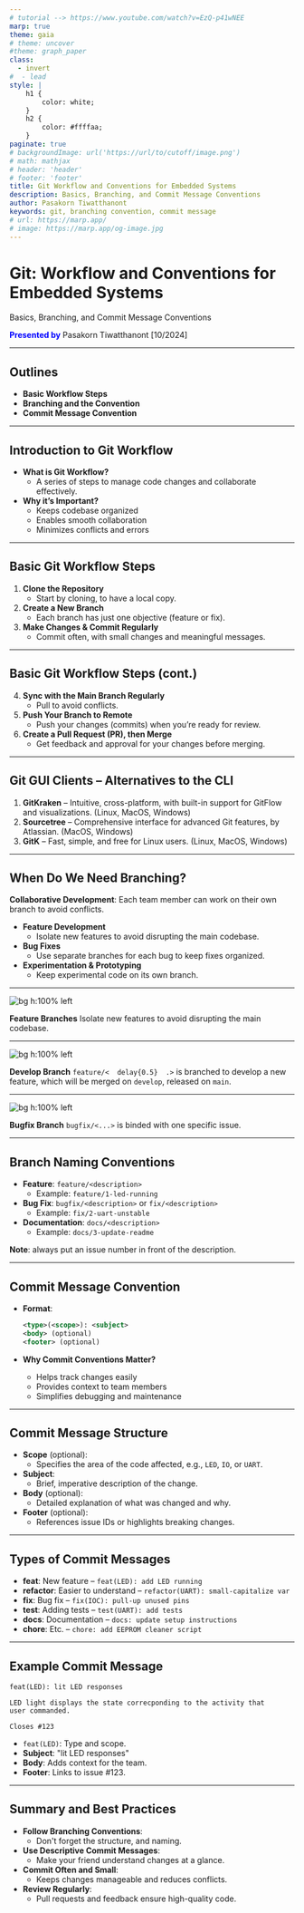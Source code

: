 ```yaml
---
# tutorial --> https://www.youtube.com/watch?v=EzQ-p41wNEE
marp: true
theme: gaia
# theme: uncover
#theme: graph_paper
class:
  - invert
#  - lead
style: |
    h1 {
        color: white;
    }
    h2 {
        color: #ffffaa;
    }
paginate: true
# backgroundImage: url('https://url/to/cutoff/image.png')
# math: mathjax
# header: 'header'
# footer: 'footer'
title: Git Workflow and Conventions for Embedded Systems
description: Basics, Branching, and Commit Message Conventions
author: Pasakorn Tiwatthanont
keywords: git, branching convention, commit message
# url: https://marp.app/
# image: https://marp.app/og-image.jpg
---
```


# Git: Workflow and Conventions for Embedded Systems

Basics, Branching, and Commit Message Conventions

<span style="color:blue;">**Presented by**</span>
Pasakorn Tiwatthanont [10/2024]

<!-- _paginate: hide -->

<!--
วันนี้ขอนำเสนอ  delay{0.5}
Git Workflow and Conventions for Embedded Systems  delay{0.5}
เมื่อให้ทีมทำงานร่วมกัน อย่างมีประสิทธิภาพ  delay{0.5}
สำหรับเราชาว Embedded System Developers  delay{0.5}
มาเริ่มกันเลย
 -->

---

## Outlines

- **Basic Workflow Steps**
- **Branching and the Convention**
- **Commit Message Convention**

<!--
สามเรื่องที่จะพูดถึง  delay{0.5}
1. พื้นฐานและแนวคิด การใช้งาน Git  delay{0.5}
2. การทำงานร่วมกัน หลักการ branching ทำเมื่อไร และควรทำอย่างไร  delay{0.5}
และ 3. เพื่อการ maintenance ต้องใช้ commit message ที่เข้าใจง่าย
  ซึ่งจะทำให้ทีมทำงานง่าย  delay{0.5}
 -->

---

## Introduction to Git Workflow

- **What is Git Workflow?**
  - A series of steps to manage code changes and collaborate effectively.
- **Why it’s Important?**
  - Keeps codebase organized
  - Enables smooth collaboration
  - Minimizes conflicts and errors

<!--
โดยสรุปนะ  delay{0.5}
อะไรคือ Git workflow  delay{0.5}
คือ ลำดับขั้นตอนการทำงาน ที่ทำให้การทำงานร่วมกัน สอดประสาน  delay{0.5}
ซึ่งสำคัญมาก ทั้งในตอนที่นำ features มารวมกัน
  และตอนที่ทีมกลับมา maintenance code  delay{0.5}
 -->

---

## Basic Git Workflow Steps

1. **Clone the Repository**
   - Start by cloning, to have a local copy.
2. **Create a New Branch**
   - Each branch has just one objective (feature or fix).
3. **Make Changes & Commit Regularly**
   - Commit often, with small changes and meaningful messages.

<!--
พื้นฐานแล้ว ลำดับขั้นตอนการใช้งาน Git หลักๆมี 6 ข้อ  delay{0.5}
เราจะลองพิจารณา 3 ข้อแรก  delay{0.5}
พร้อมกับลอง practice ผ่านคอมมานไลน์กัน  delay{0.5}

ข้อแรก Git clone. คือการนำ code ลงมาจาก repository  delay{0.5}
ข้อสอง Git branch. คิดการแตกกิ่งออก เพื่อแก้ไขตามเป้าหมาย  delay{0.5}
ข้อสาม Git commit. คือการบันทึก changes ที่เกิดขึ้น พร้อมกับคำอธิบาย  delay{0.5}

ok เปิดเทอมินอล แล้วไปทดลองกัน ก่อนจะกลับมาต่อข้อที่เหลือ  delay{0.5}
 -->

---

## Basic Git Workflow Steps (cont.)

4. **Sync with the Main Branch Regularly**
   - Pull to avoid conflicts.
5. **Push Your Branch to Remote**
   - Push your changes (commits) when you’re ready for review.
6. **Create a Pull Request (PR), then Merge**
   - Get feedback and approval for your changes before merging.

<!--
กลับมา
สำหรับ 3 ข้อที่เหลือ  delay{0.5}

ข้อสี่ Git pull. คือการรับความเปลี่ยนแปลง ที่อาจเกิดขึ้นจาก repository  delay{0.5}
ข้อห้า Git push. คือการส่งความเปลี่ยนแปลง ขึ้นไปบันทึกที่ repository  delay{0.5}
ข้อหก การ pull request, คือการขอให้ระบบ เช่น Gitlab
  ทำบันทึก แจ้งให้ 'ผู้ดูแล' ทราบว่ามี branch ที่เราต้องการให้ merge  delay{0.5}
  ซึ่งมักสอดคล้องกับเหตุผล ตาม issue ที่เราขอแตก branch ออกมา  delay{0.5}

ok ลองไปดูการใช้งานผ่านคอมมานไลน์กันอีกรอบ  delay{0.5}
 -->

---

## Git GUI Clients – Alternatives to the CLI

1. **GitKraken** – Intuitive, cross-platform, with built-in support for GitFlow and visualizations. (Linux, MacOS, Windows)
2. **Sourcetree** – Comprehensive interface for advanced Git features, by Atlassian. (MacOS, Windows)
3. **GitK** – Fast, simple, and free for Linux users. (Linux, MacOS, Windows)

<!--
ทีนี้ ก่อนจบเรื่องพื้นฐาน ขอฝาก Git GUI client ไว้ดังนี้  delay{0.5}

ตัวแรก GitKraken. คือ the best แต่ต้องจ่ายเงิน
หากจะนำมาใช้กับ private repository  delay{0.5}

ตัวที่สอง Sourcetree. เป็นที่นิยมเหมือนกัน
สามารถใช้งานกับ private repository ได้จำนวนหนึ่ง แต่ไม่มีบน Linux  delay{0.5}

ตัวที่สาม GitK. เป็น opensource ที่พอใช้งานได้ ไม่มีข้อจำกัด
แต่ interface ออกแยยไม่ค่่อยดี หลักๆไว้ดูเส้นทาง หลังจากใช้คอมมานไลน์  delay{0.5}

เริ่มต้น ใช้ GitK ก่อนก๊ได้  delay{0.5}
 -->

---

## When Do We Need Branching?

**Collaborative Development**: Each team member can work on their own branch to avoid conflicts.

- **Feature Development**
  - Isolate new features to avoid disrupting the main codebase.
- **Bug Fixes**
  - Use separate branches for each bug to keep fixes organized.
- **Experimentation & Prototyping**
  - Keep experimental code on its own branch.

<!--
หลังจากทราบเรื่อง การบันทึกความเปลี่ยนแปลงด้วย Git แล้ว  delay{0.5}
คำถามถัดไปคือ branching เมื่อไร  delay{0.5}

เบื้องต้น เรา branch เพื่อทำงานร่วมกันโดยไม่เกิด conflict  delay{0.5}
เราสร้าง หนึ่ง branch เพื่อรองรับ หนึ่ง issue  delay{0.5}
นั่นคือ หนึ่งจุดมุ่งหมาย  delay{0.5}

ซึ่งโดยความนิยม จะแบ่ง categories ได้ประมาณ 3 คือ  delay{0.5}
1. feature branch. เพื่อสร้าง functions ใหม่  delay{0.5}
2. bugfix branch. เพื่อแก้ไขข้อผิดพลาด  delay{0.5}
3. experiment branch. เพื่อทดลองอะไรบางอย่าง ซึ่งอาจจะไม่ถูก merged กลับก็ได้  delay{0.5}
 -->

---

![bg h:100% left](git-workflow_for_es/branching_strategy_1.png)

**Feature Branches**
Isolate new features to avoid disrupting the main codebase.

<!--
ok. เพื่อให้เห็นภาพ  delay{0.5}

ภาพแรกคือ ตามเป้าหมายของการ branch.
นั่นคือไม่ให้เกิด conflict ระหว่าง developers กันเอง  delay{0.5}

จะเห็นว่า ระหว่างที่นายแดงแก้ไข  delay{0.5}
นายเหลือง ก็สามารถทำงานได้ และ merge กลับเข้าไป  delay{0.5}
ส่วนนายแดง  delay{0.5}
ได้ merge code ของนายเหลืองเข้ามา ขณะที่กำลังแก้ไข  delay{0.5}
จากนั้นจึง merge กลับเข้า master ในท้ายที่สุด  delay{0.5}

ข้อสังเกต  delay{0.5}
user ซึ่งใช้งาน master branch. จะได้ code ใหม่ไปใช้งานทันที
ทำให้เสี่ยงกับ business  delay{0.5}
 -->

---

![bg h:100% left](git-workflow_for_es/branching_strategy_2.png)

**Develop Branch**
`feature/<  delay{0.5}  .>` is branched to develop a new feature,
which will be merged on `develop`, released on `main`.

<!--
ดังนั้น  delay{0.5}
จึงมีการแยก ระหว่าง branch 'develop' และ 'master'  delay{0.5}

การแตก brnach เพื่อพัฒนา จะทำบน 'develop' ทั้งหมด  delay{0.5}
จนเมื่อจะส่งมอบให้ user ใช้งาน  delay{0.5}
จึงค่อยมีการ merge เข้าไปยัง master  delay{0.5}
 -->

---

![bg h:100% left](git-workflow_for_es/branching_fix.png)

**Bugfix Branch**
`bugfix/<...>` is binded with one specific issue.

<!--
สำหรับการแก้ไขข้อผิดพลาด  delay{0.5}
เราอาจเลือกที่จะแก้จาก branch 'master' หรือ branch 'develop' ก็ได้  delay{0.5}
ขึ้นอยู่กับความเร่งด่วน  delay{0.5}

ต่อเมื่อการแก้ไขเสร็จแล้ว
ก็ค่อย merge กลับเข้าไปยัง 'develop' และ 'master'  delay{0.5}
ซึ่งทั้งนี้ จะไม่มีการ merge 'master' กลับเข้า 'develop' ให้เสียหลักการ  delay{0.5}
 -->

---

## Branch Naming Conventions

- **Feature**: `feature/<description>`
  - Example: `feature/1-led-running`
- **Bug Fix**: `bugfix/<description>` or `fix/<description>`
  - Example: `fix/2-uart-unstable`
- **Documentation**: `docs/<description>`
  - Example: `docs/3-update-readme`

**Note**: always put an issue number in front of the description.

<!--
สุดท้ายของหัวข้อที่สอง  delay{0.5}
นี้คือการสรุป naming convention ของ branch  delay{0.5}

เริ่มต้นด้วย category.
ซึ่งแยกได้ 3 categories ตาม objectives ที่นำเสนอมาคือ  delay{0.5}
feature, bugfix, และ document  delay{0.5}

ต่อมา  delay{0.5}
หลัง slash  delay{0.5}
ตัวเลขที่จะโยงกลับไปยัง issue และชื่อ  delay{0.5}
ซึ่งมีกติกาคือ small-cap และ hyphen  delay{0.5}
 -->

---

## Commit Message Convention

- **Format**:

  ```xml
  <type>(<scope>): <subject>
  <body> (optional)
  <footer> (optional)
  ```

- **Why Commit Conventions Matter?**
  - Helps track changes easily
  - Provides context to team members
  - Simplifies debugging and maintenance

<!--
หัวข้อสุดท้าย  delay{0.5}
เรื่อง Commit message convention  delay{0.5}
หลักการคือ ต้องทำให้ค้นหาได้ และเข้าใจได้  delay{0.5}
 -->

---

## Commit Message Structure

- **Scope** (optional):
  - Specifies the area of the code affected, e.g., `LED`, `IO`, or `UART`.
- **Subject**:
  - Brief, imperative description of the change.
- **Body** (optional):
  - Detailed explanation of what was changed and why.
- **Footer** (optional):
  - References issue IDs or highlights breaking changes.

<!--
ภายใน message จะประกอบด้วย scope, subject, body, และ footer  delay{0.5}

scope และ subject เป็นส่วนสำคัญ  delay{0.5}
- scope จะระบุส่วน module ของ code ที่ถูกกระทบจากการแก้ไข  delay{0.5}
- subject คือคำอธิบายที่ส้้นที่สุด สำหรับ changes ใน commit  delay{0.5}

ส่วน body และส่วน footer จะมีหรือไม่ก็ได้  delay{0.5}
ซึ่ง body จะขยายความ subject อันจะเริ่มด้วย ที่มาที่ไปของปัญหา, วิธีการแก้ไข, และอื่นๆ  delay{0.5}
ส่วน footer จะเชื่อมโยงไปยัง issue ที่เกี่ยวข้อง  delay{0.5}
 -->

---

## Types of Commit Messages

- **feat**: New feature – `feat(LED): add LED running`
- **refactor**: Easier to understand – `refactor(UART): small-capitalize var`
- **fix**: Bug fix – `fix(IOC): pull-up unused pins`
- **test**: Adding tests – `test(UART): add tests`
- **docs**: Documentation – `docs: update setup instructions`
- **chore**: Etc. – `chore: add EEPROM cleaner script`

<!--
ถัดมา ลองมาดูตัวอย่างแยกตาม type  delay{0.5}

1. feat. เป็น commit เพื่อพัฒนา feature  delay{0.5}
  ตัวอย่าง feature ของ module LED เพื่อทำไฟวิ่ง  delay{0.5}
2. refactor. เพื่อทำให้เข้าใจ code ได้ดีขึ้น  delay{0.5}
  ตัวอย่าง refactor code ใน module UART
  ให้ inside variables ทั้งหมดเป็นชื่อตัวเล็ก  delay{0.5}
3. fix. เพื่อซ่อมข้อผิดพลาด  delay{0.5}
  เช่น ด้วยการ reconfigure ให้ CubeMX ใส่ pullup ให้ unused pins  delay{0.5}
4. test. เช่น การสร้างทดสอบ ให้ module UART  delay{0.5}
5. docs. เป็น commit ที่แก้ไขเอกสาร อธิบาย code หรือ project อย่างเดียว  delay{0.5}
6. chore. เป็น commit ที่ทำเรื่องอื่นๆ เล็กๆน้อยๆ
  ที่ไม่ได้ระบุมาจาก type ก่อนหน้า  delay{0.5}
  เช่น สร้าง script เพื่อทำงานล้าง EEPROM ช่วยในการพัฒนา  delay{0.5}
 -->

---

## Example Commit Message

```text
feat(LED): lit LED responses

LED light displays the state correcponding to the activity that
user commanded.

Closes #123
```

- `feat(LED)`: Type and scope.
- **Subject**: "lit LED responses"
- **Body**: Adds context for the team.
- **Footer**: Links to issue #123.

<!--
อีกตัวอย่างหนึ่ง ที่มีครบทั้ง 4 ส่วน  delay{0.5}

โดยใน commit message นี้มี  delay{0.5}
1. type. และ scope. บอกว่าเป็น feature ภายใน module LED  delay{0.5}
2. subject. บอกว่าแก้ไขเรื่อง กระพริบแสง LED เพื่อตอบสนอง  delay{0.5}
3. ส่วน body. ขยายความว่า เป็น reponse ต่อคำสั่งที่มาจาก user  delay{0.5}
4. footer. ระบุว่าเชื่อมโยงกับ issue 123  delay{0.5}
 -->

---

## Summary and Best Practices

- **Follow Branching Conventions**:
  - Don't forget the structure, and naming.
- **Use Descriptive Commit Messages**:
  - Make your friend understand changes at a glance.
- **Commit Often and Small**:
  - Keeps changes manageable and reduces conflicts.
- **Review Regularly**:
  - Pull requests and feedback ensure high-quality code.

<!--
และนั่นคือทั้งหมดของ Git basic workflow
  และ conventions ที่เราควรทำเหมือนๆกัน  delay{0.5}
  เพื่อให้เข้ากันได้ง่าย และสามารถดูแล code ของเราได้อย่างมีประสิทธิภาพ  delay{0.5}

ก่อนจบ ขอฝากว่า  delay{0.5}
- branching convention มีเพื่อให้เข้าใจได้เมื่ออ่าน และเชื่อมโยงกับ issue  delay{0.5}
- เขียน commit message. ให้สื่อความหมาย ว่าทำอะไรไปบ้าง  delay{0.5}
- เพียร sync กับ repository เพื่อป้องกัน conflict ระหว่าง developers  delay{0.5}
- ทำ code reviews บ่อยๆ, โดยเฉพาะก่อน merge จะช่วยกระจายความรู้ และป้องกันขอผิดพลาด  delay{0.5}
 -->
